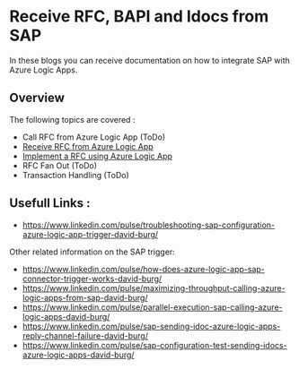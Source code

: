 # Receive RFC, BAPI and Idocs from SAP
In these blogs you can receive documentation on how to integrate SAP with Azure Logic Apps. 

## Overview
The following topics are covered :
- Call RFC from Azure Logic App (ToDo)
- [Receive RFC from Azure Logic App](RFCReceive.md)
- [Implement a RFC using Azure Logic App](/RFCImplementation.md)
- RFC Fan Out (ToDo)
- Transaction Handling (ToDo)


## Usefull Links :
- https://www.linkedin.com/pulse/troubleshooting-sap-configuration-azure-logic-app-trigger-david-burg/

Other related information on the SAP trigger:
- https://www.linkedin.com/pulse/how-does-azure-logic-app-sap-connector-trigger-works-david-burg/
- https://www.linkedin.com/pulse/maximizing-throughput-calling-azure-logic-apps-from-sap-david-burg/
- https://www.linkedin.com/pulse/parallel-execution-sap-calling-azure-logic-apps-david-burg/
- https://www.linkedin.com/pulse/sap-sending-idoc-azure-logic-apps-reply-channel-failure-david-burg/
- https://www.linkedin.com/pulse/sap-configuration-test-sending-idocs-azure-logic-apps-david-burg/
